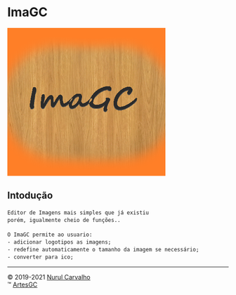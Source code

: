 # ImaGC

![imagc-icon](img/imagc.png)

## Intodução
```txt
Editor de Imagens mais simples que já existiu
porém, igualmente cheio de funções..

O ImaGC permite ao usuario:
- adicionar logotipos as imagens;
- redefine automaticamente o tamanho da imagem se necessário;
- converter para ico;
```

---
&copy; 2019-2021 [Nurul Carvalho](mailto:nuruldecarvalho@gmail.com) \
&trade; [ArtesGC](https://artesgc.home.blog)
